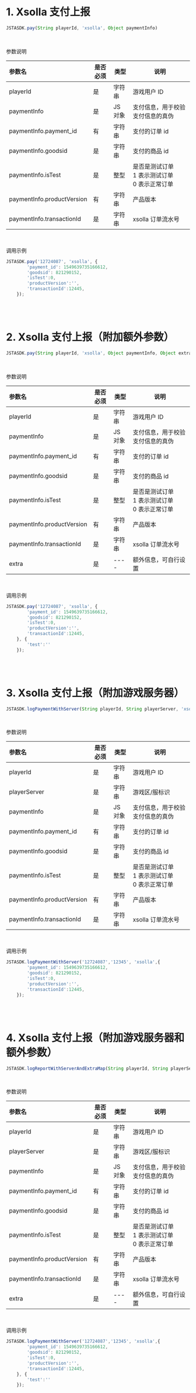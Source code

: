# 1. Xsolla 支付上报

```javascript
JSTASDK.pay(String playerId, 'xsolla', Object paymentInfo)
```
</br>

参数说明

|参数名  |是否必须  |类型  |说明  |
|:----  |-----  |-----  |-----  |
|playerId  |是  |字符串  |游戏用户 ID  |
|paymentInfo  |是  |JS 对象  |支付信息，用于校验支付信息的真伪  |
|paymentInfo.payment_id  |有  |字符串  |支付的订单 id  |
|paymentInfo.goodsid  |是  |字符串  |支付的商品 id  |
|paymentInfo.isTest  |是  |整型  |是否是测试订单</br>1 表示测试订单</br>0 表示正常订单  |
|paymentInfo.productVersion  |有  |字符串  |产品版本  |
|paymentInfo.transactionId  |是  |字符串  |xsolla 订单流水号  |
</br>

调用示例

```javascript
JSTASDK.pay('12724087', 'xsolla', {
        'payment_id': 1549639735166612,
        'goodsid': 821290152,
        'isTest':0,
        'productVersion':'',
        'transactionId':12445,
    });
```


<br></br>

# 2. Xsolla 支付上报（附加额外参数）

```javascript
JSTASDK.pay(String playerId, 'xsolla', Object paymentInfo, Object extra)
```
</br>

参数说明

|参数名  |是否必须  |类型  |说明  |
|:----  |-----  |-----  |-----  |
|playerId  |是  |字符串  |游戏用户 ID  |
|paymentInfo  |是  |JS 对象  |支付信息，用于校验支付信息的真伪  |
|paymentInfo.payment_id  |有  |字符串  |支付的订单 id  |
|paymentInfo.goodsid  |是  |字符串  |支付的商品 id  |
|paymentInfo.isTest  |是  |整型  |是否是测试订单</br>1 表示测试订单</br>0 表示正常订单  |
|paymentInfo.productVersion  |有  |字符串  |产品版本  |
|paymentInfo.transactionId  |是  |字符串  |xsolla 订单流水号  |
|extra  |是  |----  |额外信息，可自行设置  |
</br>

调用示例

```javascript
JSTASDK.pay('12724087', 'xsolla', {
        'payment_id': 1549639735166612,
        'goodsid': 821290152,
        'isTest':0,
        'productVersion':'',
        'transactionId':12445,
    }, {
        'test':''
    });
```


<br></br>

# 3. Xsolla 支付上报（附加游戏服务器）

```javascript
JSTASDK.logPaymentWithServer(String playerId, String playerServer, 'xsolla', Object paymentInfo)
```
</br>

参数说明

|参数名  |是否必须  |类型  |说明  |
|:----  |-----  |-----  |-----  |
|playerId  |是  |字符串  |游戏用户 ID  |
|playerServer  |是  |字符串  |游戏区/服标识  |
|paymentInfo  |是  |JS 对象  |支付信息，用于校验支付信息的真伪  |
|paymentInfo.payment_id  |有  |字符串  |支付的订单 id  |
|paymentInfo.goodsid  |是  |字符串  |支付的商品 id  |
|paymentInfo.isTest  |是  |整型  |是否是测试订单</br>1 表示测试订单</br>0 表示正常订单  |
|paymentInfo.productVersion  |有  |字符串  |产品版本  |
|paymentInfo.transactionId  |是  |字符串  |xsolla 订单流水号  |
</br>

调用示例

```javascript
JSTASDK.logPaymentWithServer('12724087','12345', 'xsolla',{
        'payment_id': 1549639735166612,
        'goodsid': 821290152,
        'isTest':0,
        'productVersion':'',
        'transactionId':12445,
    });
```


<br></br>

# 4. Xsolla 支付上报（附加游戏服务器和额外参数）


```javascript
JSTASDK.logReportWithServerAndExtraMap(String playerId, String playerServer, 'xsolla', Object paymentInfo, Object extra)
```
</br>

参数说明

|参数名  |是否必须  |类型  |说明  |
|:----  |-----  |-----  |-----  |
|playerId  |是  |字符串  |游戏用户 ID  |
|playerServer  |是  |字符串  |游戏区/服标识  |
|paymentInfo  |是  |JS 对象  |支付信息，用于校验支付信息的真伪  |
|paymentInfo.payment_id  |有  |字符串  |支付的订单 id  |
|paymentInfo.goodsid  |是  |字符串  |支付的商品 id  |
|paymentInfo.isTest  |是  |整型  |是否是测试订单</br>1 表示测试订单</br>0 表示正常订单  |
|paymentInfo.productVersion  |有  |字符串  |产品版本  |
|paymentInfo.transactionId  |是  |字符串  |xsolla 订单流水号  |
|extra  |是  |----  |额外信息，可自行设置  |
</br>

调用示例

```javascript
JSTASDK.logPaymentWithServer('12724087','12345', 'xsolla',{
        'payment_id': 1549639735166612,
        'goodsid': 821290152,
        'isTest':0,
        'productVersion':'',
        'transactionId':12445,
    }, {
        'test':''
    });
```


<br></br>